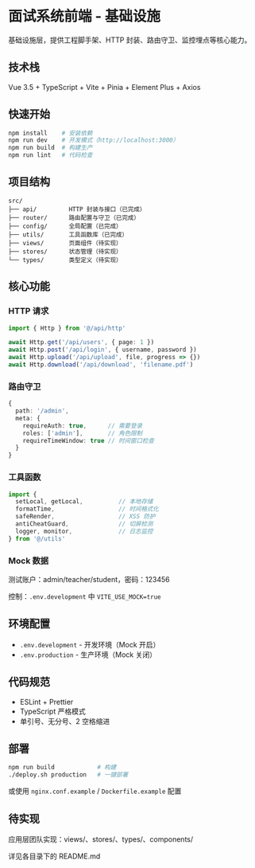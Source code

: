 # 面试系统前端 - 基础设施

基础设施层，提供工程脚手架、HTTP 封装、路由守卫、监控埋点等核心能力。

## 技术栈

Vue 3.5 + TypeScript + Vite + Pinia + Element Plus + Axios

## 快速开始

```bash
npm install    # 安装依赖
npm run dev    # 开发模式（http://localhost:3000）
npm run build  # 构建生产
npm run lint   # 代码检查
```

## 项目结构

```
src/
├── api/         HTTP 封装与接口（已完成）
├── router/      路由配置与守卫（已完成）
├── config/      全局配置（已完成）
├── utils/       工具函数库（已完成）
├── views/       页面组件（待实现）
├── stores/      状态管理（待实现）
└── types/       类型定义（待实现）
```

## 核心功能

### HTTP 请求

```typescript
import { Http } from '@/api/http'

await Http.get('/api/users', { page: 1 })
await Http.post('/api/login', { username, password })
await Http.upload('/api/upload', file, progress => {})
await Http.download('/api/download', 'filename.pdf')
```

### 路由守卫

```typescript
{
  path: '/admin',
  meta: {
    requireAuth: true,      // 需要登录
    roles: ['admin'],       // 角色限制
    requireTimeWindow: true // 时间窗口检查
  }
}
```

### 工具函数

```typescript
import {
  setLocal, getLocal,          // 本地存储
  formatTime,                  // 时间格式化
  safeRender,                  // XSS 防护
  antiCheatGuard,              // 切屏检测
  logger, monitor,             // 日志监控
} from '@/utils'
```

### Mock 数据

测试账户：admin/teacher/student，密码：123456

控制：`.env.development` 中 `VITE_USE_MOCK=true`

## 环境配置

- `.env.development` - 开发环境（Mock 开启）
- `.env.production` - 生产环境（Mock 关闭）

## 代码规范

- ESLint + Prettier
- TypeScript 严格模式
- 单引号、无分号、2 空格缩进

## 部署

```bash
npm run build            # 构建
./deploy.sh production   # 一键部署
```

或使用 `nginx.conf.example` / `Dockerfile.example` 配置

## 待实现

应用层团队实现：views/、stores/、types/、components/

详见各目录下的 README.md
